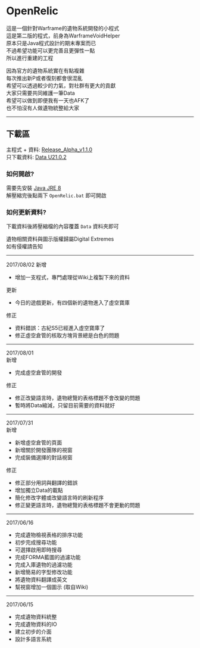 # OpenRelic  
  
這是一個針對Warframe的遺物系統開發的小程式  
這是第二版的程式，前身為WarframeVoidHelper  
原本只是Java程式設計的期末專案而已  
不過希望功能可以更完善且更彈性一點  
所以進行重建的工程  
  
因為官方的遺物系統實在有點複雜  
每次推出新P或者復刻都會很混亂  
希望可以透過較少的力氣，對社群有更大的貢獻  
大家只需要共同維護一筆Data  
希望可以做到即便我有一天也AFK了  
也不怕沒有人做遺物統整給大家  
  
***
## 下載區  
主程式 + 資料: [Release_Alpha_v1.1.0](https://goo.gl/BcpJ6r)  
只下載資料: [Data U21.0.2](https://goo.gl/cHWJTw)  
  
### 如何開啟?  
需要先安裝 [Java JRE 8](http://www.oracle.com/technetwork/java/javase/downloads/jre8-downloads-2133155.html)  
解壓縮完後點兩下 `OpenRelic.bat` 即可開啟  
  
### 如何更新資料?  
下載資料後將壓縮檔的內容覆蓋 `Data` 資料夾即可

遺物相關資料與圖示版權歸屬Digital Extremes  
如有侵權請告知  
  
***
2017/08/02
新增
+ 增加一支程式，專門處理從Wiki上複製下來的資料

更新
+ 今日的遊戲更新，有四個新的遺物進入了虛空寶庫

修正
+ 資料錯誤：古紀S5已經進入虛空寶庫了
+ 修正虛空倉管的核取方塊背景總是白色的問題

***
2017/08/01  
新增  
+ 完成虛空倉管的開發
  
修正  
+ 修正改變語言時，遺物總覽的表格標題不會改變的問題
+ 暫時將Data縮減，只留目前需要的資料就好
   
***
2017/07/31  
新增  
+ 新增虛空倉管的頁面
+ 新增關於開發團隊的視窗
+ 完成裝備選擇的對話視窗
  
修正  
+ 修正部分用詞與翻譯的錯誤
+ 增加獨立Data的載點
+ 簡化修改字體或改變語言時的刷新程序
+ 修正變更語言時，遺物總覽的表格標題不會更動的問題
  
***
2017/06/16
+ 完成遺物檢視表格的排序功能
+ 初步完成搜尋功能
+ 可選擇啟用即時搜尋
+ 完成FORMA藍圖的過濾功能  
+ 完成入庫遺物的過濾功能  
+ 新增簡易的字型修改功能
+ 將遺物資料翻譯成英文
+ 幫視窗增加一個圖示 (取自Wiki)
  
***
2017/06/15  
+ 完成遺物資料統整
+ 完成遺物資料的IO
+ 建立初步的介面
+ 設計多語言系統
